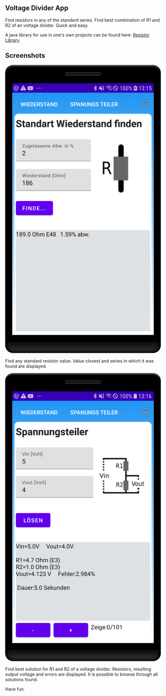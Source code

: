 Voltage Divider App
-------------------
Find resistors in any of the standard series. Find best combination of R1 and R2 of an voltage divider. Quick and easy.

A java library for use in one's own projects can be found here:
[Resistor Library](https://github.com/codingbychanche/resistors)

Screenshots
-----------
![](screenshots/findResistor.png)

Find any standard resistor value. Value closest and series in which it was found are displayed.

![](screenshots/divider.png)

Find best solution for R1 and R2 of a voltage divider. Resistors, resulting output voltage and errors are displayed. It is possible to browse through all solutions found.


Have fun.
